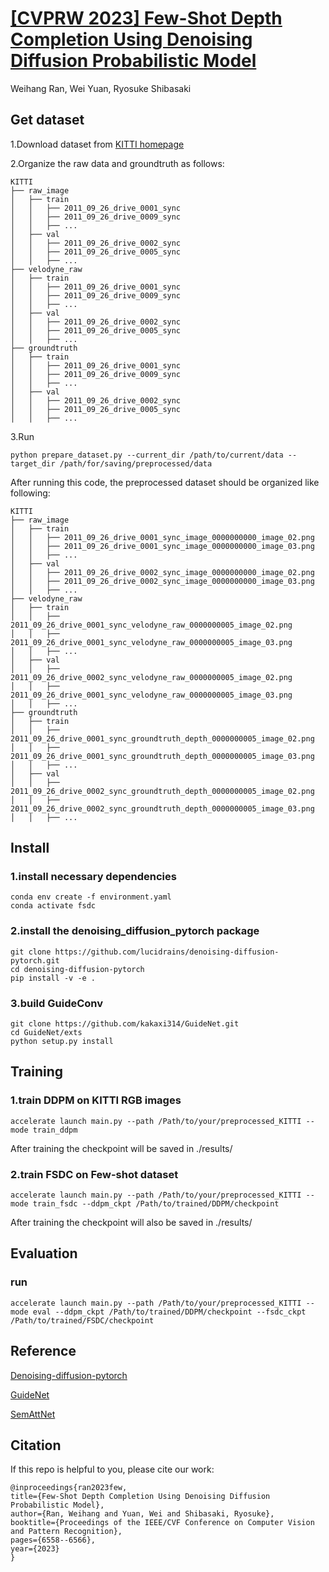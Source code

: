# [[CVPRW 2023] Few-Shot Depth Completion Using Denoising Diffusion Probabilistic Model](https://openaccess.thecvf.com/content/CVPR2023W/PCV/html/Ran_Few-Shot_Depth_Completion_Using_Denoising_Diffusion_Probabilistic_Model_CVPRW_2023_paper.html)
Weihang Ran, Wei Yuan, Ryosuke Shibasaki

## Get dataset
1.Download dataset from [KITTI homepage](https://www.cvlibs.net/datasets/kitti/index.php)

2.Organize the raw data and groundtruth as follows:

    KITTI
    ├── raw_image
    │   ├── train
    │   │   ├── 2011_09_26_drive_0001_sync
    │   │   ├── 2011_09_26_drive_0009_sync
    │   │   ├── ...
    │   ├── val
    │   │   ├── 2011_09_26_drive_0002_sync
    │   │   ├── 2011_09_26_drive_0005_sync
    │   │   ├── ...
    ├── velodyne_raw
    │   ├── train
    │   │   ├── 2011_09_26_drive_0001_sync
    │   │   ├── 2011_09_26_drive_0009_sync
    │   │   ├── ...
    │   ├── val
    │   │   ├── 2011_09_26_drive_0002_sync
    │   │   ├── 2011_09_26_drive_0005_sync
    │   │   ├── ...
    ├── groundtruth
    │   ├── train
    │   │   ├── 2011_09_26_drive_0001_sync
    │   │   ├── 2011_09_26_drive_0009_sync
    │   │   ├── ...
    │   ├── val
    │   │   ├── 2011_09_26_drive_0002_sync
    │   │   ├── 2011_09_26_drive_0005_sync
    │   │   ├── ...

3.Run

    python prepare_dataset.py --current_dir /path/to/current/data --target_dir /path/for/saving/preprocessed/data

After running this code, the preprocessed dataset should be organized like following:

    KITTI
    ├── raw_image
    │   ├── train
    │   │   ├── 2011_09_26_drive_0001_sync_image_0000000000_image_02.png
    │   │   ├── 2011_09_26_drive_0001_sync_image_0000000000_image_03.png
    │   │   ├── ...
    │   ├── val
    │   │   ├── 2011_09_26_drive_0002_sync_image_0000000000_image_02.png
    │   │   ├── 2011_09_26_drive_0002_sync_image_0000000000_image_03.png
    │   │   ├── ...
    ├── velodyne_raw
    │   ├── train
    │   │   ├── 2011_09_26_drive_0001_sync_velodyne_raw_0000000005_image_02.png
    │   │   ├── 2011_09_26_drive_0001_sync_velodyne_raw_0000000005_image_03.png
    │   │   ├── ...
    │   ├── val
    │   │   ├── 2011_09_26_drive_0002_sync_velodyne_raw_0000000005_image_02.png
    │   │   ├── 2011_09_26_drive_0001_sync_velodyne_raw_0000000005_image_03.png
    │   │   ├── ...
    ├── groundtruth
    │   ├── train
    │   │   ├── 2011_09_26_drive_0001_sync_groundtruth_depth_0000000005_image_02.png
    │   │   ├── 2011_09_26_drive_0001_sync_groundtruth_depth_0000000005_image_03.png
    │   │   ├── ...
    │   ├── val
    │   │   ├── 2011_09_26_drive_0002_sync_groundtruth_depth_0000000005_image_02.png
    │   │   ├── 2011_09_26_drive_0002_sync_groundtruth_depth_0000000005_image_03.png
    │   │   ├── ...


## Install
### 1.install necessary dependencies
    conda env create -f environment.yaml
    conda activate fsdc
### 2.install the denoising_diffusion_pytorch package
    git clone https://github.com/lucidrains/denoising-diffusion-pytorch.git
    cd denoising-diffusion-pytorch
    pip install -v -e .
### 3.build GuideConv
    git clone https://github.com/kakaxi314/GuideNet.git
    cd GuideNet/exts
    python setup.py install


## Training
### 1.train DDPM on KITTI RGB images
    accelerate launch main.py --path /Path/to/your/preprocessed_KITTI --mode train_ddpm

After training the checkpoint will be saved in ./results/
### 2.train FSDC on Few-shot dataset
    accelerate launch main.py --path /Path/to/your/preprocessed_KITTI --mode train_fsdc --ddpm_ckpt /Path/to/trained/DDPM/checkpoint

After training the checkpoint will also be saved in ./results/

## Evaluation
### run
    accelerate launch main.py --path /Path/to/your/preprocessed_KITTI --mode eval --ddpm_ckpt /Path/to/trained/DDPM/checkpoint --fsdc_ckpt /Path/to/trained/FSDC/checkpoint

## Reference
[Denoising-diffusion-pytorch](https://github.com/lucidrains/denoising-diffusion-pytorch.git)

[GuideNet](https://github.com/kakaxi314/GuideNet.git)

[SemAttNet](https://github.com/danishnazir/SemAttNet.git)

## Citation
If this repo is helpful to you, please cite our work:

    @inproceedings{ran2023few,
    title={Few-Shot Depth Completion Using Denoising Diffusion Probabilistic Model},
    author={Ran, Weihang and Yuan, Wei and Shibasaki, Ryosuke},
    booktitle={Proceedings of the IEEE/CVF Conference on Computer Vision and Pattern Recognition},
    pages={6558--6566},
    year={2023}
    }